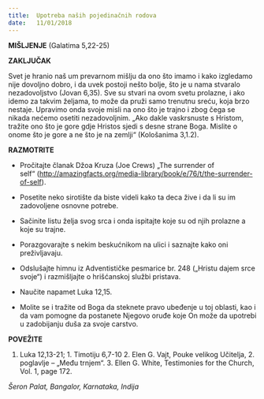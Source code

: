 ```yaml
---
title:  Upotreba naših pojedinačnih rodova
date:   11/01/2018
---
```


**MIŠLJENJE** (Galatima 5,22-25)

**ZAKLJUČAK**

Svet je hranio naš um prevarnom mišlju da ono što imamo i kako izgledamo nije dovoljno dobro, i da uvek postoji nešto bolje, što je u nama stvaralo nezadovoljstvo (Jovan 6,35). Sve su stvari na ovom svetu prolazne, i ako idemo za takvim željama, to može da pruži samo trenutnu sreću, koja brzo nestaje. Upravimo onda svoje misli na ono što je trajno i zbog čega se nikada nećemo osetiti nezadovoljnim. „Ako dakle vaskrsnuste s Hristom, tražite ono što je gore gdje Hristos sjedi s desne strane Boga. Mislite o onome što je gore a ne što je na zemlji“ (Kološanima 3,1.2).

**RAZMOTRITE**

- Pročitajte članak Džoa Kruza (Joe Crews) „The surrender of self“ (http://amazingfacts.org/media-library/book/e/76/t/the-surrender-of-self).

- Posetite neko sirotište da biste videli kako ta deca žive i da li su im zadovoljene osnovne potrebe.

- Sačinite listu želja svog srca i onda ispitajte koje su od njih prolazne a koje su trajne.

- Porazgovarajte s nekim beskućnikom na ulici i saznajte kako oni preživljavaju.

- Odslušajte himnu iz Adventističke pesmarice br. 248 („Hristu dajem srce svoje“) i razmišljajte o hrišćanskoj službi pristava.

- Naučite napamet Luka 12,15.

- Molite se i tražite od Boga da steknete pravo ubeđenje u toj oblasti, kao i da vam pomogne da postanete Njegovo oruđe koje On može da upotrebi u zadobijanju duša za svoje carstvo.

**POVEŽITE**

  1. Luka 12,13-21; 1. Timotiju 6,7-10
	2. Elen G. Vajt, Pouke velikog Učitelja, 2. poglavlje – „Među trnjem“.
	3. Ellen G. White, Testimonies for the Church, Vol. 1, page 172.

_Šeron Palat, Bangalor, Karnataka, Indija_
